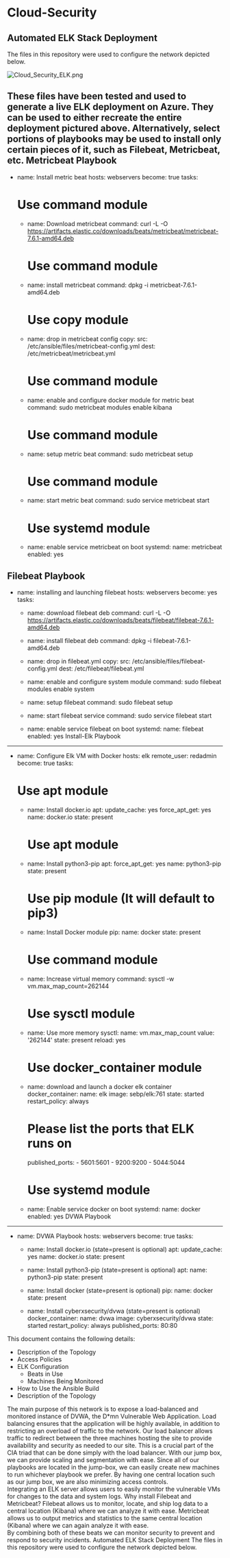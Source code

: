 # Cloud-Security
## Automated ELK Stack Deployment
The files in this repository were used to configure the network depicted below.

![Cloud_Security_ELK.png](https://github.com/w0lfboy/Cloud-Security/blob/main/Diagrams/Cloud%20Security%20ELK.png)


These files have been tested and used to generate a live ELK deployment on Azure. They can be used to either recreate the entire deployment pictured above. Alternatively, select portions of playbooks may be used to install only certain pieces of it, such as Filebeat, Metricbeat, etc.
Metricbeat Playbook
---
  - name: Install metric beat
    hosts: webservers
    become: true
    tasks:
      # Use command module
    - name: Download metricbeat
      command: curl -L -O https://artifacts.elastic.co/downloads/beats/metricbeat/metricbeat-7.6.1-amd64.deb


      # Use command module
    - name: install metricbeat
      command: dpkg -i metricbeat-7.6.1-amd64.deb


      # Use copy module
    - name: drop in metricbeat config
      copy:
        src: /etc/ansible/files/metricbeat-config.yml
        dest: /etc/metricbeat/metricbeat.yml


      # Use command module
    - name: enable and configure docker module for metric beat
      command: sudo metricbeat modules enable kibana


      # Use command module
    - name: setup metric beat
      command: sudo metricbeat setup


      # Use command module
    - name: start metric beat
      command: sudo service metricbeat start


      # Use systemd module
    - name: enable service metricbeat on boot
      systemd:
        name: metricbeat
        enabled: yes


Filebeat Playbook
---
  - name: installing and launching filebeat
    hosts: webservers
    become: yes
    tasks:
    - name: download filebeat deb
      command: curl -L -O https://artifacts.elastic.co/downloads/beats/filebeat/filebeat-7.6.1-amd64.deb


    - name: install filebeat deb
      command: dpkg -i filebeat-7.6.1-amd64.deb


    - name: drop in filebeat.yml
      copy:
        src: /etc/ansible/files/filebeat-config.yml
        dest: /etc/filebeat/filebeat.yml


    - name: enable and configure system module
      command: sudo filebeat modules enable system


    - name: setup filebeat
      command: sudo filebeat setup


    - name: start filebeat service
      command: sudo service filebeat start


    - name: enable service filebeat on boot
      systemd:
        name: filebeat
        enabled: yes
Install-Elk Playbook
---
- name: Configure Elk VM with Docker
  hosts: elk
  remote_user: redadmin
  become: true
  tasks:
    # Use apt module
    - name: Install docker.io
      apt:
        update_cache: yes
        force_apt_get: yes
        name: docker.io
        state: present


      # Use apt module
    - name: Install python3-pip
      apt:
        force_apt_get: yes
        name: python3-pip
        state: present


      # Use pip module (It will default to pip3)
    - name: Install Docker module
      pip:
        name: docker
        state: present


      # Use command module
    - name: Increase virtual memory
      command: sysctl -w vm.max_map_count=262144


      # Use sysctl module
    - name: Use more memory
      sysctl:
        name: vm.max_map_count
        value: '262144'
        state: present
        reload: yes


      # Use docker_container module
    - name: download and launch a docker elk container
      docker_container:
        name: elk
        image: sebp/elk:761
        state: started
        restart_policy: always
        # Please list the ports that ELK runs on
        published_ports:
          -  5601:5601
          -  9200:9200
          -  5044:5044


      # Use systemd module
    - name: Enable service docker on boot
      systemd:
        name: docker
        enabled: yes
DVWA Playbook
---
- name: DVWA Playbook
  hosts: webservers
  become: true
  tasks:
  - name: Install docker.io  (state=present is optional)
    apt:
       update_cache: yes
       name: docker.io
       state: present


  - name: Install python3-pip  (state=present is optional)
    apt:
       name: python3-pip
       state: present
  - name: Install docker  (state=present is optional)
    pip:
       name: docker
       state: present


  - name: Install cyberxsecurity/dvwa  (state=present is optional)
    docker_container:
       name: dvwa
       image: cyberxsecurity/dvwa
       state: started
       restart_policy: always
       published_ports: 80:80


This document contains the following details:
  - Description of the Topology
  - Access Policies
  - ELK Configuration
    - Beats in Use
    -  Machines Being Monitored
  - How to Use the Ansible Build
  - Description of the Topology

The main purpose of this network is to expose a load-balanced and monitored instance of DVWA, the D*mn Vulnerable Web Application.
Load balancing ensures that the application will be highly available, in addition to restricting an overload of traffic to the network.
Our load balancer allows traffic to redirect between the three machines hosting the site to provide availability and security as needed to our site.  This is a crucial part of the CIA triad that can be done simply with the load balancer.
With our jump box, we can provide scaling and segmentation with ease.  Since all of our playbooks are located in the jump-box, we can easily create new machines to run whichever playbook we prefer.  By having one central location such as our jump box, we are also minimizing access controls.  
Integrating an ELK server allows users to easily monitor the vulnerable VMs for changes to the data and system logs.
Why install Filebeat and Metricbeat?
Filebeat allows us to monitor, locate, and ship log data to a central location (Kibana) where we can analyze it with ease.
Metricbeat allows us to output metrics and statistics to the same central location (Kibana) where we can again analyze it with ease.  
By combining both of these beats we can monitor security to prevent and respond to security incidents.
Automated ELK Stack Deployment
The files in this repository were used to configure the network depicted below.


